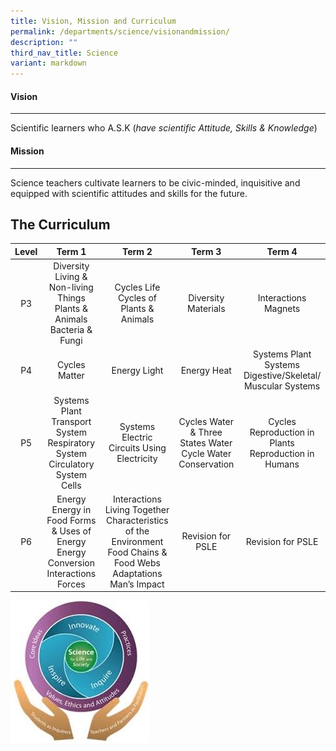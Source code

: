 ```yaml
---
title: Vision, Mission and Curriculum
permalink: /departments/science/visionandmission/
description: ""
third_nav_title: Science
variant: markdown
---
```

#### Vision
------

Scientific learners who A.S.K (_have scientific Attitude, Skills &amp; Knowledge_)

#### Mission
-------

Science teachers cultivate learners to be civic-minded, inquisitive and equipped with scientific attitudes and skills for the future.



## The Curriculum

| Level | Term 1 | Term 2 | Term 3 | Term 4 |
|:---:|:---:|:---:|:---:|:---:|
| P3 | Diversity Living &amp; Non-living Things  Plants &amp; Animals  Bacteria &amp; Fungi | Cycles Life Cycles of Plants &amp; Animals | Diversity Materials | Interactions Magnets  |
| P4 |Cycles Matter  | Energy Light | Energy Heat | Systems Plant Systems  Digestive/Skeletal/ Muscular Systems |
| P5 | Systems Plant Transport System Respiratory System Circulatory System Cells | Systems Electric Circuits  Using Electricity | Cycles Water & Three States Water Cycle Water Conservation | Cycles Reproduction in Plants Reproduction in Humans |
| P6 | Energy  Energy in Food  Forms &amp; Uses of Energy  Energy Conversion  Interactions Forces | Interactions Living Together  Characteristics of the Environment  Food Chains &amp; Food Webs  Adaptations  Man’s Impact | Revision for PSLE | Revision for PSLE |

![](/images/sc_curriculum.jpg)